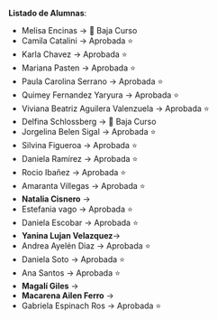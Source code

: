 **Listado de Alumnas**:

- Melisa Encinas -> 🔴 Baja Curso
- Camila Catalini -> Aprobada ⭐ 
- Karla Chavez -> Aprobada ⭐
- Mariana Pasten -> Aprobada ⭐ 
- Paula Carolina Serrano -> Aprobada ⭐
- Quimey Fernandez Yaryura -> Aprobada ⭐
- Viviana Beatriz Aguilera Valenzuela -> Aprobada ⭐
- Delfina Schlossberg -> 🔴 Baja Curso
- Jorgelina Belen Sigal -> Aprobada ⭐
- Silvina Figueroa -> Aprobada ⭐
- Daniela Ramírez -> Aprobada ⭐
- Rocio Ibañez -> Aprobada ⭐
- Amaranta Villegas -> Aprobada ⭐
- **Natalia Cisnero** -> 
- Estefania vago -> Aprobada ⭐
- Daniela Escobar -> Aprobada ⭐
- **Yanina Lujan Velazquez**-> 
- Andrea Ayelén Diaz -> Aprobada ⭐
- Daniela Soto -> Aprobada ⭐
- Ana Santos -> Aprobada ⭐
- **Magalí Giles** ->  
- **Macarena Ailen Ferro** -> 
- Gabriela Espinach Ros -> Aprobada ⭐


